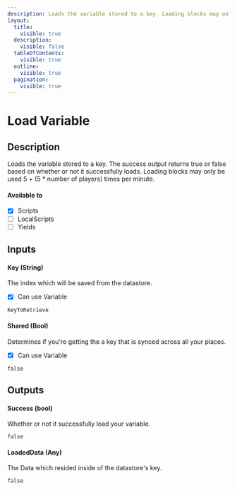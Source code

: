 ```yaml
---
description: Loads the variable stored to a key. Loading blocks may only be used 5 + (5 * number of players) times per minute.
layout:
  title:
    visible: true
  description:
    visible: false
  tableOfContents:
    visible: true
  outline:
    visible: true
  pagination:
    visible: true
---
```


# Load Variable

## Description

Loads the variable stored to a key. The success output returns true or false based on whether or not it successfully loads.
Loading blocks may only be used 5 + (5 * number of players) times per minute.

#### Available to

* [x] Scripts
* [ ] LocalScripts
* [ ] Yields

## Inputs

#### Key (String)

The index which will be saved from the datastore.

* [x] Can use Variable

```
KeyToRetrieve
```

#### Shared (Bool)

Determines if you're getting the a key that is synced across all your places.

* [x] Can use Variable

```
false
```

## Outputs

#### Success (bool)

Whether or not it successfully load your variable.

```
false
```

#### LoadedData (Any)

The Data which resided inside of the datastore's key.

```
false
```
